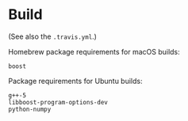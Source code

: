 # Build

(See also the ``.travis.yml``.)

Homebrew package requirements for macOS builds:

    boost

Package requirements for Ubuntu builds:

    g++-5
    libboost-program-options-dev
    python-numpy
